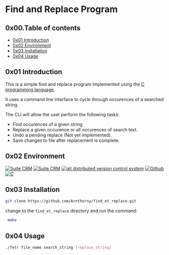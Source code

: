 # Find and Replace Program

## 0x00.Table of contents

- [0x01 Introduction](#0x01-Introduction)
- [0x02 Environment](#0x02-Environment)
- [0x03 Installation](#0x03-Installation)
- [0x04 Usage](#0x04-Usage)

## 0x01 Introduction

This is a simple find and replace program implemented using the [C programming language](<https://en.wikipedia.org/wiki/C_(programming_language)>).

It uses a command line interface to cycle through occurences of a searched string.

The CLI will allow the user perform the following tasks:

- Find occurences of a given string
- Replace a given occurence or all occurences of search text.
- Undo a pending replace (Not yet implemented).
- Save changes to file after replacement is complete.

## 0x02 Environment

<!-- ubuntu -->

<a href="https://ubuntu.com/" target="_blank"> <img height="" src="https://img.shields.io/static/v1?label=&message=Ubuntu&color=E95420&logo=Ubuntu&logoColor=E95420&labelColor=2F333A" alt="Suite CRM"></a> <!-- vim --> <a href="https://www.vim.org/" target="_blank"> <img height="" src="https://img.shields.io/static/v1?label=&message=Vim&color=019733&logo=Vim&logoColor=019733&labelColor=2F333A" alt="Suite CRM"></a> <!-- git --> <a href="https://git-scm.com/" target="_blank"> <img height="" src="https://img.shields.io/static/v1?label=&message=Git&color=F05032&logo=Git&logoColor=F05032&labelColor=2F333A" alt="git distributed version control system"></a> <!-- github --> <a href="https://github.com" target="_blank"> <img height="" src="https://img.shields.io/static/v1?label=&message=GitHub&color=181717&logo=GitHub&logoColor=f2f2f2&labelColor=2F333A" alt="Github"></a> <!-- C --> <a href="https://en.wikipedia.org/wiki/C_(programming_language)" target="_blank"> <img height="" src="https://img.shields.io/static/v1?label=&message=C&color=181717&logo=C&logoColor=A8B9CC&labelColor=2F333A" alt="C"></a>

## 0x03 Installation

```bash
git clone https://github.com/Arnthorny/find_et_replace.git
```

change to the `find_et_replace` directory and run the command:

```bash
 make
```

## 0x04 Usage

```bash
./fetr file_name search_string [replace_string]
```
